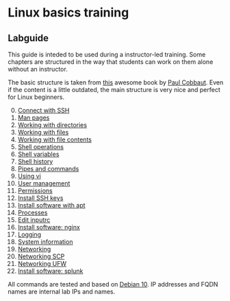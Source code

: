 # Linux basics training
## Labguide

This guide is inteded to be used during a instructor-led training. Some chapters are structured in the way that students can work on them alone without an instructor.

The basic structure is taken from [this](http://linux-training.be/linuxfun.pdf) awesome book by [Paul Cobbaut](http://www.linkedin.com/in/cobbaut). Even if the content is a little outdated, the main structure is very nice and perfect for Linux beginners.


0) [Connect with SSH](doc/Labguide/connect-ssh.md)
1) [Man pages](doc/Labguide/man-pages.md)
2) [Working with directories](doc/Labguide/working-with-dirs.md)
3) [Working with files](doc/Labguide/working-with-files.md)
4) [Working with file contents](doc/Labguide/working-with-file-contents.md)
5) [Shell operations](doc/Labguide/shell-operations.md)
6) [Shell variables](doc/Labguide/shell-variables.md)
7) [Shell history](doc/Labguide/shell-history.md)
8) [Pipes and commands](doc/Labguide/pipes-and-commands.md)
9) [Using vi](doc/Labguide/using-vi.md)
10) [User management](doc/Labguide/user-management.md)
11) [Permissions](doc/Labguide/permissions.md)
12) [Install SSH keys](doc/Labguide/install-ssh-key.md)
13) [Install software with apt](doc/Labguide/install-software-apt.md)
14) [Processes](doc/Labguide/processes.md)
15) [Edit inputrc](doc/Labguide/inputrc.md)
16) [Install software: nginx](doc/Labguide/install-software-nginx.md)
17) [Logging](doc/Labguide/logging.md)
18) [System information](doc/Labguide/system-information.md)
19) [Networking](doc/Labguide/networking.md)
20) [Networking SCP](doc/Labguide/networking-scp.md)
21) [Networking UFW](doc/Labguide/networking-ufw.md)
22) [Install software: splunk](doc/Labguide/install-software-splunk.md)

All commands are tested and based on [Debian 10](https://www.debian.org/). IP addresses and FQDN names are internal lab IPs and names.
